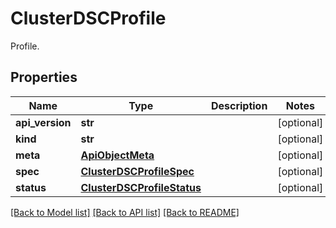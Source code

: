 # ClusterDSCProfile

Profile.
## Properties
Name | Type | Description | Notes
------------ | ------------- | ------------- | -------------
**api_version** | **str** |  | [optional] 
**kind** | **str** |  | [optional] 
**meta** | [**ApiObjectMeta**](ApiObjectMeta.md) |  | [optional] 
**spec** | [**ClusterDSCProfileSpec**](ClusterDSCProfileSpec.md) |  | [optional] 
**status** | [**ClusterDSCProfileStatus**](ClusterDSCProfileStatus.md) |  | [optional] 

[[Back to Model list]](../README.md#documentation-for-models) [[Back to API list]](../README.md#documentation-for-api-endpoints) [[Back to README]](../README.md)


